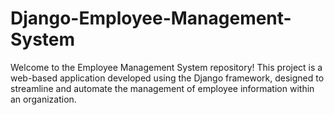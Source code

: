 # Django-Employee-Management-System
Welcome to the Employee Management System repository! This project is a web-based application developed using the Django framework, designed to streamline and automate the management of employee information within an organization.
